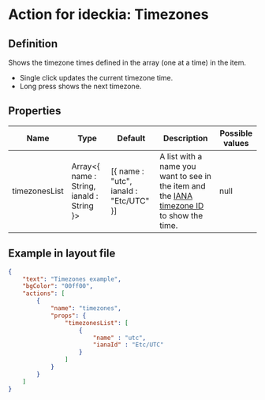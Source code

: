 # Action for ideckia: Timezones

## Definition

Shows the timezone times defined in the array (one at a time) in the item.

* Single click updates the current timezone time.
* Long press shows the next timezone.

## Properties

| Name | Type | Default | Description | Possible values |
| ----- |----- | ----- | ----- | ----- |
| timezonesList | Array&lt;{ name : String, ianaId : String }&gt; | [{ name : "utc", ianaId : "Etc/UTC" }] | A list with a name you want to see in the item and the [IANA timezone ID](https://en.wikipedia.org/wiki/List_of_tz_database_time_zones) to show the time. | null |

## Example in layout file

```json 
{
    "text": "Timezones example",
    "bgColor": "00ff00",
    "actions": [
        {
            "name": "timezones",
            "props": {
                "timezonesList": [
                    {
                        "name" : "utc",
                        "ianaId" : "Etc/UTC"
                    }
                ]
            }
        }
    ]
}

```